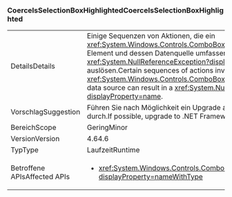 ### <a name="coerceisselectionboxhighlighted"></a><span data-ttu-id="0a16a-101">CoerceIsSelectionBoxHighlighted</span><span class="sxs-lookup"><span data-stu-id="0a16a-101">CoerceIsSelectionBoxHighlighted</span></span>

|   |   |
|---|---|
|<span data-ttu-id="0a16a-102">Details</span><span class="sxs-lookup"><span data-stu-id="0a16a-102">Details</span></span>|<span data-ttu-id="0a16a-103">Einige Sequenzen von Aktionen, die ein <xref:System.Windows.Controls.ComboBox?displayProperty=name>-Element und dessen Datenquelle umfassen, können eine <xref:System.NullReferenceException?displayProperty=name> auslösen.</span><span class="sxs-lookup"><span data-stu-id="0a16a-103">Certain sequences of actions involving a <xref:System.Windows.Controls.ComboBox?displayProperty=name> and its data source can result in a <xref:System.NullReferenceException?displayProperty=name>.</span></span>|
|<span data-ttu-id="0a16a-104">Vorschlag</span><span class="sxs-lookup"><span data-stu-id="0a16a-104">Suggestion</span></span>|<span data-ttu-id="0a16a-105">Führen Sie nach Möglichkeit ein Upgrade auf .NET Framework 4.6.2 durch.</span><span class="sxs-lookup"><span data-stu-id="0a16a-105">If possible, upgrade to .NET Framework 4.6.2.</span></span>|
|<span data-ttu-id="0a16a-106">Bereich</span><span class="sxs-lookup"><span data-stu-id="0a16a-106">Scope</span></span>|<span data-ttu-id="0a16a-107">Gering</span><span class="sxs-lookup"><span data-stu-id="0a16a-107">Minor</span></span>|
|<span data-ttu-id="0a16a-108">Version</span><span class="sxs-lookup"><span data-stu-id="0a16a-108">Version</span></span>|<span data-ttu-id="0a16a-109">4.6</span><span class="sxs-lookup"><span data-stu-id="0a16a-109">4.6</span></span>|
|<span data-ttu-id="0a16a-110">Typ</span><span class="sxs-lookup"><span data-stu-id="0a16a-110">Type</span></span>|<span data-ttu-id="0a16a-111">Laufzeit</span><span class="sxs-lookup"><span data-stu-id="0a16a-111">Runtime</span></span>|
|<span data-ttu-id="0a16a-112">Betroffene APIs</span><span class="sxs-lookup"><span data-stu-id="0a16a-112">Affected APIs</span></span>|<ul><li><xref:System.Windows.Controls.ComboBox.IsSelectionBoxHighlighted?displayProperty=nameWithType></li></ul>|

